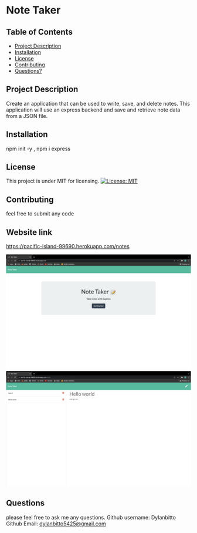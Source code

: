 # Note Taker
  ## Table of Contents
  * [Project Description](#project-description)
  * [Installation](#installation)
  * [License](#license)
  * [Contributing](#contributing)
  * [Questions?](#questions)
  ## Project Description
  Create an application that can be used to write, save, and delete notes. This application will use an express backend and save and retrieve note data from a JSON file.
  ## Installation
  npm init -y , npm i express
  ## License
  This project is under MIT for licensing.
  [![License: MIT](https://img.shields.io/badge/License-MIT-yellow.svg)](https://opensource.org/licenses/MIT)
  ## Contributing
  feel free to submit any code
  ## Website link
  https://pacific-island-99690.herokuapp.com/notes


  ![note taker](public/assets/images/note1.png)
  ![note taker](public/assets/images/note2.png)
  ## Questions
  please feel free to ask me any questions.
  Github username: Dylanbitto
  Github Email: <dylanbitto5425@gmail.com>
  
